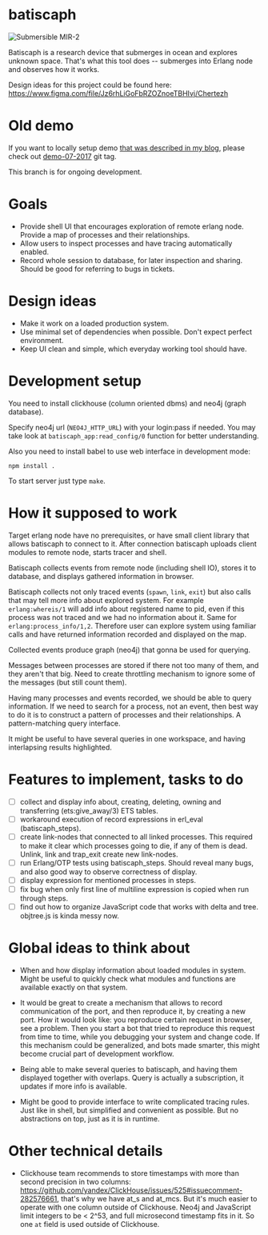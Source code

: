 # batiscaph

![Submersible MIR-2](https://pp.userapi.com/c639530/v639530374/4fcba/8ykO3N012hA.jpg)

Batiscaph is a research device that submerges in ocean and explores unknown space.
That's what this tool does -- submerges into Erlang node and observes how it works.

Design ideas for this project could be found here: https://www.figma.com/file/Jz6rhLiGoFbRZOZnoeTBHIvj/Chertezh

# Old demo

If you want to locally setup demo [that was described in my blog](http://vladimir-vg.me/erlang-shell-visualization-demo/), please check out [demo-07-2017](https://github.com/vladimir-vg/espace/tree/demo-07-2017) git tag.

This branch is for ongoing development.

# Goals

 * Provide shell UI that encourages exploration of remote erlang node. Provide a map of processes and their relationships.
 * Allow users to inspect processes and have tracing automatically enabled.
 * Record whole session to database, for later inspection and sharing. Should be good for referring to bugs in tickets.

# Design ideas

 * Make it work on a loaded production system.
 * Use minimal set of dependencies when possible. Don't expect perfect environment.
 * Keep UI clean and simple, which everyday working tool should have.

# Development setup

You need to install clickhouse (column oriented dbms) and neo4j (graph database).

Specify neo4j url (`NEO4J_HTTP_URL`) with your login:pass if needed.
You may take look at `batiscaph_app:read_config/0` function for better understanding.

Also you need to install babel to use web interface in development mode:

    npm install .

To start server just type `make`.

# How it supposed to work

Target erlang node have no prerequisites, or have small client library that allows batiscaph to connect to it.
After connection batiscaph uploads client modules to remote node, starts tracer and shell.

Batiscaph collects events from remote node (including shell IO), stores it to database, and displays gathered information in browser.

Batiscaph collects not only traced events (`spawn`, `link`, `exit`) but also calls that may tell more info about explored system. For example `erlang:whereis/1` will add info about registered name to pid, even if this process was not traced and we had no information about it. Same for `erlang:process_info/1,2`. Therefore user can explore system using familiar calls and have returned information recorded and displayed on the map.

Collected events produce graph (neo4j) that gonna be used for querying.

Messages between processes are stored if there not too many of them, and they aren't that big. Need to create throttling mechanism to ignore some of the messages (but still count them).

Having many processes and events recorded, we should be able to query information. If we need to search for a process, not an event, then best way to do it is to construct a pattern of processes and their relationships. A pattern-matching query interface.

It might be useful to have several queries in one workspace, and having interlapsing results highlighted.

# Features to implement, tasks to do

 - [ ] collect and display info about, creating, deleting, owning and transferring (ets:give_away/3) ETS tables.
 - [ ] workaround execution of record expressions in erl_eval (batiscaph_steps).
 - [ ] create link-nodes that connected to all linked processes.
       This required to make it clear which processes going to die, if any of them is dead.
       Unlink, link and trap_exit create new link-nodes.
 - [ ] run Erlang/OTP tests using batiscaph_steps.
       Should reveal many bugs, and also good way to observe correctness of display.
 - [ ] display expression for mentioned processes in steps.
 - [ ] fix bug when only first line of multiline expression is copied when run through steps.
 - [ ] find out how to organize JavaScript code that works with delta and tree. objtree.js is kinda messy now.

# Global ideas to think about

 * When and how display information about loaded modules in system.
   Might be useful to quickly check what modules and functions are available exactly on that system.

 * It would be great to create a mechanism that allows to record communication of the port, and then reproduce it,
   by creating a new port. How it would look like: you reproduce certain request in browser, see a problem.
   Then you start a bot that tried to reproduce this request from time to time, while you debugging your system
   and change code. If this mechanism could be generalized, and bots made smarter, this might become crucial part
   of development workflow.

 * Being able to make several queries to batiscaph, and having them displayed together with overlaps.
   Query is actually a subscription, it updates if more info is available.

 * Might be good to provide interface to write complicated tracing rules.
   Just like in shell, but simplified and convenient as possible. But no abstractions on top, just as it is in runtime.

# Other technical details

 * Clickhouse team recommends to store timestamps with more than second precision in two columns: https://github.com/yandex/ClickHouse/issues/525#issuecomment-282576661, that's why we have at_s and at_mcs. But it's much easier to operate with one column outside of Clickhouse. Neo4j and JavaScript limit integers to be < 2^53, and full microsecond timestamp fits in it. So one `at` field is used outside of Clickhouse.

